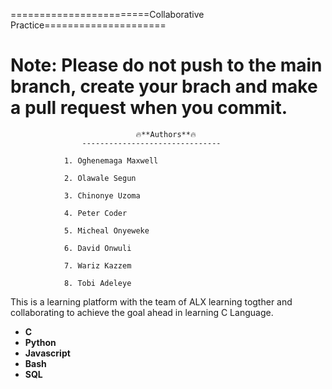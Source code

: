 
========================Collaborative Practice=====================

# Note: Please do not push to the main branch, create your brach and make a pull request when you commit. 

                                🔥**Authors**🔥
                    -------------------------------
                
                1. Oghenemaga Maxwell

                2. Olawale Segun

                3. Chinonye Uzoma

                4. Peter Coder

                5. Micheal Onyeweke

                6. David Onwuli

                7. Wariz Kazzem

                8. Tobi Adeleye



This is a learning platform with the team of ALX learning togther and collaborating to achieve the goal ahead in learning C Language.

+ **C**
+ **Python**
+ **Javascript**
+ **Bash**
+ **SQL**
